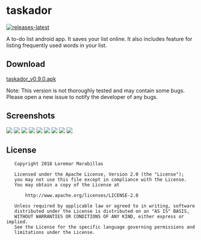 # taskador
[![releases-latest](https://img.shields.io/badge/releases-latest-blue.svg)](https://github.com/hikikomoriphoenix/taskador/releases/latest)

A to-do list android app. It saves your list online. It also includes feature for listing frequently used words in your list.

## Download
[taskador_v0.9.0.apk](https://github.com/hikikomoriphoenix/taskador/releases/download/v0.9.0/taskador_v0.9.0.apk)

Note: This version is not thoroughly tested and may contain some bugs. Please open a new issue to notify the developer of any bugs.

## Screenshots
<img src="https://lh3.googleusercontent.com/0u2k2CtOz8VLvk2P-Md58VEisAbFpeJHLBXJav4CZM-r5LaoSlv-UdT0WaH01ahPZcjSSl8wdPr5UfsLWbSQaQh86pxt92MbZXV0vSupZWGvrylrD_g801tIjSz8H6sJjv-stiNEOarGJbbwFo1Rn-5RzyKPznGnytY7DBaQTnmu4628yrM1I2EEMjNcBt_0_iKfPr9cHMuPhp7fFnathrdysNmPxHFU8sbrFpNq7gKPUBSSkjbEc_4qXuSaCkgdQwHmJTrPEYhnXFVzpwywcCQxYoynPiHqMon6WGbUyytviuL0kQCU1ZQkg5iwneFlZjTJAKPfQTdpIwJtdFTLyWTiqXwj9I_wPBvjBqaH8GhBOk_7eXX_2hH_2_--l9ZNscMjnVKzuXdcWFyH8GsjdtG5Y49WgqdnWFRdTJADR9qMZLzCCamHAm2RvN0lZrBovKY1rzHvXl7BT9oGtc-Kk9lbFmDIHpGAN-K9yvC_IfojPQjoYjgyVQqOIyqQQE2FBXiYEdZsm5-VslgNGHDPwcO4P5awV5KxQaWOloo9i4yn87bmk5dR8VeIjwu-bSPJ3YffhK6RNndvmSwOOlKhx3-e1qo06XWtE_8WUIhom6lp6HjAdyYyaZWraUjwYxsxojioeBMDsMj3hey83nhb4_U=w216-h384-no"> <img src="https://lh3.googleusercontent.com/y3SbtPtDmQhBm61Akk3085b-ZRdiwxmSSx8DA3NO5NUIRLu_r61KNYp5RQUJj_jA2mfIG70XZeRrScbfewWvmCp5aG2FlVXfzTdchzO_P9XSMQFl9Ssr66Wtj0roo5Av_yrh1QgUvTL0EtGzy8nz-TGoueFgH1mI_bPbPfLUMC1y7RCOj2bvti5P0cEhdlY7ZXK8Y4x1NdyD3bacnul5dXnzDjtqbLw6pl9Ogai39yNHyW7GTfYUrFPNEpdkO5Bs522F_ZccoWGd681hTCMUsV0oL5s4Ojsg5XaRuX-vNAIRPqlC16hhIkoJ7WYRCHkiQuy_aRaMwM4TRsJzPPlqyV-y8S3Kq-eYeuPFw72GYTQgeOrhHKwDVL1UPUKuKQQi_kCBQgTtgAB1vqcvkhjeD8NZ2Kb5AsMt8-MeV9vSEkihehzdHYOoiAPkng-6RwJmnPDmTNen4ohaSNqHVRxq5wqZnxj3FvZv0YFkDAcVptIvPnYtXqcPxPyb_h4pfhEIDfliB7xSw7MXUE59hznm9zCgOWTTizJ3MuqlXF8hk_u2icSCwufztiMBnK8MXpPje9GKX9ODTRTfDcLevZIaBDbRW14vscacYUcIXERnqeFzPzepy72QaPIRzMqjzJ2mOV5uNy4RCVJkYF_c7LNetgE=w216-h384-no">
<img src="https://lh3.googleusercontent.com/IAuEWr7BPtrtgReqfBtZX4dwHMh00hk6HS5w3cB1Z-9LgTuxfT78mduyhFdDzVDHMpl2Lyuy5E0TFfGoBRkLT1ydP5LamCynttqJtgMI1po6bZuFMH0m1_y055TaW8lHYWGjZU23UEYQBfuR7URkEK0X_MTqVo-zelYSBMI3p4Vn5DCdFcFymvDe7fbJijUbVwvMITcNpyLijJQYMiHFUUoDDs4M8i6L58ZZ9zEAoMvKa4g08nizpynvRT3chUm_1REVNInrwCGg2DeAj3a9bS_BCXdHyXIOtxlVlyKlaRFpFwelgyrZQO1SQ2MCvKSOZCLidavgbQEipGidPed4M0Od7PFd-1j99QGXuDXFKuq7mZORa5HjScGmsJGuLfEtHGirFZD0vYwE7cDRH22F-J5lvCGJndM8Ezm1Pl1CNGKc1gayzIbnMet88GhBnZexZpG2YUx6E66HZIAZDEqsFXeJla4euhE8q10Z09F1A0plG7qLKza12Pas_Y_dYjxxjkdmK_CaDAwCTcjh9LKYk9bjqTc95QqzrVzbPBdru85zyOfD4icYNtR2H63sVYR7XkNEdC4P3vM2xp_uT53rVDYDZ54qzaNqChRjCYDND3XUPaKkKJhW8Xx93_Xbn5hDiO9DRW9uoKR0L0-7wwxOBO0=w216-h384-no"> <img src="https://lh3.googleusercontent.com/fzBoQQf31sAjirTVKrX-NG0noupp5gEzAM4JRFJyQB_lOUQ5nDQzKNL7IonaCfETVftKkyJE14hRLmaHk84qmV1Ou7mCHlmYctlZ3OB8SyoIRwbkOHNZXuCQPPsPgp_Tfr2oRVvgskF4oVKWUkF7l1I4rTH7vur4VT3_BoieQQl1UuM5BSQGFiuD8y0Hjr5tO38puaTcW9RefKxhEwq05hLsHaERiYdYj6BVnEqBXFYZzmtOVUDPoI2jx-D58RH4d-iEh9dhoCXbcG-vkxZ-Uk1eSi6nW8Dy31ln5VbnhtEUNnY8ggS6mDJ1Z2d0Zo78OFY1TWy1YRbzw4LZXXpxPbpWV8_f9pBYBL3GAT8z47aaxLg4Skmodigr_tT8tnUcnrRRlzY_p1pooOWdZVHNqRspFTdUQCyIIRM6ak8J8TJJ4Hfu5sZWCJa_PvxYjISi-w1Qvo6R4PY05iaaoJMA5rs5Cve-o6J0saNxzlb_DL1m6ecK_hiAG7NTfNITtfoLenmtKoqrCBfiSEezwpee5IQ73TJVIbkIq240wLVpEB9xczaLGBzietzyN6yN2uj-495H8-p3Lh0ij1vYhcO52q8SWN0QOj8ceVynBv2NDsspaepx32fEB7DsPbias4xQED7fdtiiDDD3e4HDS1ttzfM=w216-h384-no"> <img src="https://lh3.googleusercontent.com/OWGibjxIVtqOu1ClMB8UEx-61fIFcZzODLt2YtN5D7YC4obHRQYywhncUIfMwe3X8G7eCcRMgVgKoDZK0mFk8c9MiOUCiuhVBD588lYRSqMJNcHWiaL5R0PapF4xBfnWs5uFvoIu1Sj-DIKvI-c4n0erROyWkBEm3e5Tisxx0zQgcjb9yb18iMp-BpDmIxt68Ov82WmkIZuyZXNiAOw5INnhJBbfqrEi6uXYOMN6VcNZZDC250r9ak5RSzsi76zoVxiJ3Wsac5KXFbbDMl1r6zBmfaHhAK6Ib2FdIVqwUd37xw11RPPuAjU1vQUHvYoTzG8pnBLRMpcXBUFqiex0KEg-wx1EDvzD7Z2jCxGQ7z6jEUJI7v0Q_jPyGSXN-aGE7UU-U5Q9ohsSRXAwXtQGXlkH-qhZw1dcs_sFmn9Qs4kEujBT3uL7G12_pbyX1fIPbiz-IgEyV2U3Y6W281f96hFCTgvZr99Tk-zBOkze2sJSpimil82oPdF9fJPLbFEYTSz5dfcxOwUk4Vhf3Gjz1R1Q4G4TuZx34IuIyIgk7FtOrbfpO5ZyzlM5RDxttJjyQn0S20dlz1Mc6BByrBnud4auwWgTu1yM13i1MotIDfzHMqTUAdaLR50XgDSf_YLI8tBvZ_H6VMaxPvdqQhyrUy4=w216-h384-no"> <img src="https://lh3.googleusercontent.com/kFWSKgGehYr5pd8Wxsrx_2BnhNXAFE3LrizHQTzawuGjNRbgi-9_mETR3UjU85mQk4CISx_Sjz9yzfQlrKLi0JjvwH1twby9Fd3wFwdFJBdeY-D_NSwuGmHEUYOBtJ46O8BZLVuTNbFjx9Yb_GReV0aZof6NnA2DaN_0PG7tvWU1-4WlFL821ezo1kM5u2zNiGI0vvsoJmjIbg0UbHYqgydUSd_1tJ1EqSGurpEhrHKLmBokczTkoFYEQhM_92Wwbw7QQSZ274gXnBLyi_7_OX44-AiRTrOZV8QeM1jEG8YRk6BMT1-eyIUAOyIPZ1Xo-kuY_gWTY8LB83D-PPQWV9t3gdGZakAQhWnI7pPYKCYCtkXnnHbuG7_n3LRJlX1F1HEFUyfk5Nx7Rwo-lEN-K7c16mJ1trGqO0Bw_KjWJyrZlJmGh4qNxHtsyIYbxy6xjGGvjXHg9nWSSyv29dDwAUn2zPxgII5B5jSFdWIrBMix9vTE10BSEY2jYG4jCeZbC8hzT1HRfZaoxgpWnoYNfdQAFGbRMJ9BtPG7xNSlRX3xBvSVRo6989CXTH5Ij9gjA2dxy4nH8F1jKuvhD6kzQHhNU9og2YKtQk6PKZDY-wVjF-wa4wnnHk-BiH08Uhoh_wo7mW-TaJpa7eSVvq9xK5k=w216-h384-no"> <img src="https://lh3.googleusercontent.com/AVd0nq7H1joo_b5jFiQMNyQt37eUHn6qMpHFG05O2vyQpyAF95ImXiyFEbS65ISKmv1id16lH_10-vQRlBOPbOwOZTGe7Og8wu58whnlEnwblu-dCcoHakRQ5eCQt2-qU_rco7WHvCbkSUTmeiu4VlBs2zFhQYjkxj2v_TEDV-DonKR78072d3WVcapytqRD8H5KnSOTAIqm5tvThTuwhjDT777gJYPF--1dvOpHZwlGUnFonB33Jjd3fAb1DzsOiiSVIeqphKyX9EXu38qCT_RDM0Z2ApMjETLZCg2sBXsC5-CWU2lJziL-1tCVtPoLNu-iRj0i9RdmHgpwVmrHVErzQBjMSYgj9OR1TjHRF_BlXbbm95OmFA5Iu0qw6SRFBicn9unpAi8QswnHiG2x7ywgAFr1g-Uy56XYuWYkNwEjvnT2MI4ZbY7o9Hi8lb7lSWq5xURbEBn49mCYVSnfgiFPccRzIp-6aNWzv2YYqUqiEy1TsoxXWLhcERbTxaS9OSMdutwc3p_bL8cgYXFmbQnh2M2B2ok8rPpRdHSVvmL0-ZoJKskNpLefq3FluebCnhdhDR5PJH5yNZpCnNw8qG43Y7Omqv1dQWjN3rBPs7WT8zCcLZ7iySN0fBOkbQ5DIacGFE-nN10FME5iascTJRw=w216-h384-no"> <img src="https://lh3.googleusercontent.com/kmcSnSdfKuTEYA0WfEPNCa9o9RJ-V8t646EH5CS-rElAA_1JaNwKg5210OsRhLo_B_uBcrhopbdW57ZPGC8wDJhabvO_R8tuBq7uqNIll2ZTTxqKS4-gfWFmGHREh2V4p7KOTfaFWbMC-IaK38vQqpLkVS1sF__GL4xuf53w_IOh58Z3dSeXQvfvWvM3Df1TLafg8hh9c_-jZHIZy4pM4FGy82kk20-PIEJN9LEIzQl1405cByWhV0O11bPSEq_4XGX11gjA2eVrfKpvDwsNEBX_lhy_h8TUfw1rkf7hihQYbP-aaX_YiOfnL2NWz1Jog-McvomwTpScp_thj5SBRBUmdwW4IDSP0NA4xadWmvq-ZGSDuVz1Q_7DK2wHbPsgnBvXMLmoOikhv6XsaY_hjKCaQWON0u5BfblwpFiswwlH9aIhIL0GZSScnWO8TRAoRCs8fBm74Cgcyx1kE8k8sklzjDLpk1ojVvnWQNPxIbZmdHkmfeyCURis6F8XifJMBBRBvvzcnkHGnxjAGD6D6hKi-Ss1hXuPe4YHr_Hatc3QcQ0hB_8tmZBm92pSLWwS5tSxHUsXTa1htPmt6kmLaX-tCXSTvvxx1L-cdcjBa0riFxnUIi_ezo_X_Y8-CPWM4wNJpiofZBvga4fDC6A3mjA=w216-h384-no"> <img src="https://lh3.googleusercontent.com/yjP4T5EcPof9JeGdcWxLwlGlAzfeYYIq341KeP2FjMRfBmrYdeNFMD4qBpE9GokSwmStGOIadadw01Se0VW4KTzqNHBJadCeefb7l7eFYfo8n6kKeyln8nLDNkWiyZaOAgcmYQwRCLOPNd529ACepLdBWYKO8i8f5vua5B4Qx-W1-UTbyNTuPBymb1UCNlLsYtopKPjqlbDJEWqDWPxBdF5ea850xS1TPe8Kkw0oOpPp57ooep-v4FBmKJYiKLj5KhKJ0BihId8OwdSElBEPINKelCxlo8jdz82pjXjLp6_bQpWgKxhk4UeIwAMNb2R8lkYD4QwCxCf00NK8gIFAKTYV72-zsV-7EBcjKo4kgA1k6GqEs8b32BX4BZzW6yauoDATKDk0lrF8gT_lnE9M9RGQ6b0BslpzIohg4wunrJyojpgsN5as-NhRdKwygA7HkS9Uh_IhAhbLxVKFqiIH_vCa21ilDka23XMYcb0sCWmLdC1dbYIwOwWEovUbF-TbAa1HoOqDkUW_vWGp1fBCTzCQSWjo6cGFX-cQ9JfUhv77NRm2t7sajR9R2X2fJaLIVGmY-qD7yuTxn6QZVu_09z0lDklj_fdYa535rYZiTvdCME_Hrfc1nD-cbcgbNvFUp5i4p18BCk3L_HJRi9iLWnE=w216-h384-no">

## License
```
   Copyright 2018 Loremar Marabillas

   Licensed under the Apache License, Version 2.0 (the "License");
   you may not use this file except in compliance with the License.
   You may obtain a copy of the License at

       http://www.apache.org/licenses/LICENSE-2.0

   Unless required by applicable law or agreed to in writing, software
   distributed under the License is distributed on an "AS IS" BASIS,
   WITHOUT WARRANTIES OR CONDITIONS OF ANY KIND, either express or implied.
   See the License for the specific language governing permissions and
   limitations under the License.

